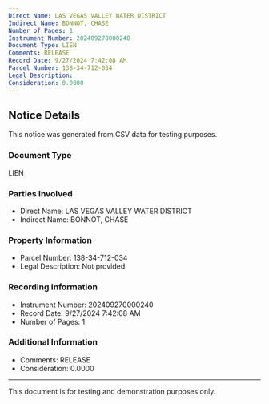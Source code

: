 ```yaml
---
Direct Name: LAS VEGAS VALLEY WATER DISTRICT
Indirect Name: BONNOT, CHASE
Number of Pages: 1
Instrument Number: 202409270000240
Document Type: LIEN
Comments: RELEASE
Record Date: 9/27/2024 7:42:08 AM
Parcel Number: 138-34-712-034
Legal Description: 
Consideration: 0.0000
---
```


## Notice Details

This notice was generated from CSV data for testing purposes.

### Document Type
LIEN

### Parties Involved
- Direct Name: LAS VEGAS VALLEY WATER DISTRICT
- Indirect Name: BONNOT, CHASE

### Property Information
- Parcel Number: 138-34-712-034
- Legal Description: Not provided

### Recording Information
- Instrument Number: 202409270000240
- Record Date: 9/27/2024 7:42:08 AM
- Number of Pages: 1

### Additional Information
- Comments: RELEASE
- Consideration: 0.0000

---

This document is for testing and demonstration purposes only.
